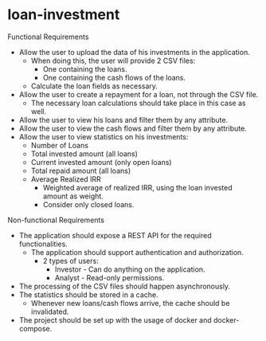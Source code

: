 # loan-investment

Functional Requirements
- Allow the user to upload the data of his investments in the application.                                  
     - When doing this, the user will provide 2 CSV files:
          - One containing the loans.
          - One containing the cash flows of the loans.
     - Calculate the loan fields as necessary. 
- Allow the user to create a repayment for a loan, not through the CSV file.
    - The necessary loan calculations should take place in this case as well. 
- Allow the user to view his loans and filter them by any attribute.
- Allow the user to view the cash flows and filter them by any attribute.
- Allow the user to view statistics on his investments:
    - Number of Loans
    - Total invested amount (all loans)
    - Current invested amount (only open loans)
    - Total repaid amount (all loans)
    - Average Realized IRR
        - Weighted average of realized IRR, using the loan invested amount as weight.
        - Consider only closed loans. 

Non-functional Requirements
- The application should expose a REST API for the required functionalities.
    - The application should support authentication and authorization.
        - 2 types of users:
            - Investor - Can do anything on the application.
            - Analyst - Read-only permissions. 
- The processing of the CSV files should happen asynchronously.
- The statistics should be stored in a cache. 
   - Whenever new loans/cash flows arrive, the cache should be invalidated.
- The project should be set up with the usage of docker and docker-compose.